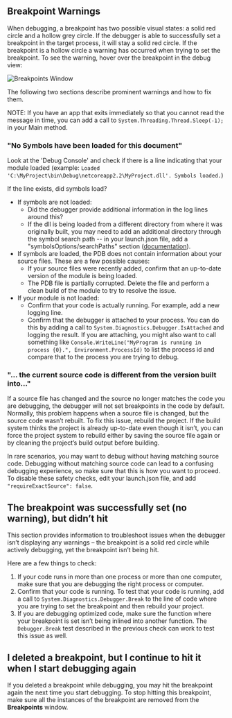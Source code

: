 ## Breakpoint Warnings

When debugging, a breakpoint has two possible visual states: a solid red circle and a hollow grey circle. If the debugger is able to successfully set a breakpoint in the target process, it will stay a solid red circle. If the breakpoint is a hollow circle a warning has occurred when trying to set the breakpoint. To see the warning, hover over the breakpoint in the debug view:

![Breakpoints Window](https://raw.githubusercontent.com/wiki/OmniSharp/omnisharp-vscode/images/breakpoints-window.png)

The following two sections describe prominent warnings and how to fix them.

NOTE: If you have an app that exits immediately so that you cannot read the message in time, you can add a call to `System.Threading.Thread.Sleep(-1);` in your Main method.

### "No Symbols have been loaded for this document" 

Look at the 'Debug Console' and check if there is a line indicating that your module loaded (example: `Loaded 'C:\MyProject\bin\Debug\netcoreapp2.2\MyProject.dll'. Symbols loaded.`)

If the line exists, did symbols load? 

* If symbols are not loaded:
  * Did the debugger provide additional information in the log lines around this?
  * If the dll is being loaded from a different directory from where it was originally built, you may need to add an additional directory through the symbol search path -- in your launch.json file, add a "symbolsOptions/searchPaths" section ([documentation](https://github.com/OmniSharp/omnisharp-vscode/blob/master/debugger-launchjson.md#symbol-options)).
* If symbols are loaded, the PDB does not contain information about your source files. These are a few possible causes: 
  * If your source files were recently added, confirm that an up-to-date version of the module is being loaded.  
  * The PDB file is partially corrupted. Delete the file and perform a clean build of the module to try to resolve the issue. 
* If your module is not loaded:
  * Confirm that your code is actually running. For example, add a new logging line.
  * Confirm that the debugger is attached to your process. You can do this by adding a call to `System.Diagnostics.Debugger.IsAttached` and logging the result. If you are attaching, you might also want to call something like `Console.WriteLine("MyProgram is running in process {0}.", Environment.ProcessId)` to list the process id and compare that to the process you are trying to debug.

### "… the current source code is different from the version built into..." 

If a source file has changed and the source no longer matches the code you are debugging, the debugger will not set breakpoints in the code by default. Normally, this problem happens when a source file is changed, but the source code wasn’t rebuilt. To fix this issue, rebuild the project. If the build system thinks the project is already up-to-date even though it isn’t, you can force the project system to rebuild either by saving the source file again or by cleaning the project’s build output before building. 

In rare scenarios, you may want to debug without having matching source code. Debugging without matching source code can lead to a confusing debugging experience, so make sure that this is how you want to proceed. To disable these safety checks, edit your launch.json file, and add `"requireExactSource": false`.

## The breakpoint was successfully set (no warning), but didn’t hit 

This section provides information to troubleshoot issues when the debugger isn’t displaying any warnings – the breakpoint is a solid red circle while actively debugging, yet the breakpoint isn’t being hit. 

Here are a few things to check: 
1. If your code runs in more than one process or more than one computer, make sure that you are debugging the right process or computer.  
2. Confirm that your code is running. To test that your code is running, add a call to `System.Diagnostics.Debugger.Break` to the line of code where you are trying to set the breakpoint and then rebuild your project. 
3. If you are debugging optimized code, make sure the function where your breakpoint is set isn’t being inlined into another function. The `Debugger.Break` test described in the previous check can work to test this issue as well. 

## I deleted a breakpoint, but I continue to hit it when I start debugging again 

If you deleted a breakpoint while debugging, you may hit the breakpoint again the next time you start debugging. To stop hitting this breakpoint, make sure all the instances of the breakpoint are removed from the **Breakpoints** window.  
